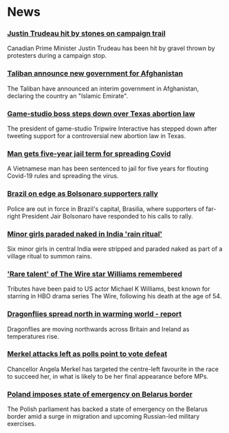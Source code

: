 # News
### [Justin Trudeau hit by stones on campaign trail](https://www.bbc.com/news/world-us-canada-58472456)
Canadian Prime Minister Justin Trudeau has been hit by gravel thrown by protesters during a campaign stop.
### [Taliban announce new government for Afghanistan](https://www.bbc.com/news/world-asia-58479750)
The Taliban have announced an interim government in Afghanistan, declaring the country an "Islamic Emirate". 
### [Game-studio boss steps down over Texas abortion law](https://www.bbc.com/news/technology-58476595)
The president of game-studio Tripwire Interactive has stepped down after tweeting support for a controversial new abortion law in Texas. 
### [Man gets five-year jail term for spreading Covid](https://www.bbc.com/news/world-asia-58405216)
A Vietnamese man has been sentenced to jail for five years for flouting Covid-19 rules and spreading the virus.
### [Brazil on edge as Bolsonaro supporters rally](https://www.bbc.com/news/world-latin-america-58479028)
Police are out in force in Brazil's capital, Brasilia, where supporters of far-right President Jair Bolsonaro have responded to his calls to rally. 
### [Minor girls paraded naked in India 'rain ritual'](https://www.bbc.com/news/world-asia-india-58461751)
Six minor girls in central India were stripped and paraded naked as part of a village ritual to summon rains. 
### ['Rare talent' of The Wire star Williams remembered](https://www.bbc.com/news/world-us-canada-58470253)
Tributes have been paid to US actor Michael K Williams, best known for starring in HBO drama series The Wire, following his death at the age of 54.
### [Dragonflies spread north in warming world - report](https://www.bbc.com/news/science-environment-58462181)
Dragonflies are moving northwards across Britain and Ireland as temperatures rise. 
### [Merkel attacks left as polls point to vote defeat](https://www.bbc.com/news/world-europe-58472507)
Chancellor Angela Merkel has targeted the centre-left favourite in the race to succeed her, in what is likely to be her final appearance before MPs.
### [Poland imposes state of emergency on Belarus border](https://www.bbc.com/news/world-europe-58474475)
The Polish parliament has backed a state of emergency on the Belarus border amid a surge in migration and upcoming Russian-led military exercises.
